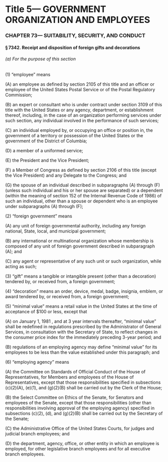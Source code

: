 
# Title 5— GOVERNMENT ORGANIZATION AND EMPLOYEES
### CHAPTER 73— SUITABILITY, SECURITY, AND CONDUCT
#### § 7342. Receipt and disposition of foreign gifts and decorations
###### (a) For the purpose of this section

(1) “employee” means

(A) an employee as defined by section 2105 of this title and an officer or employee of the United States Postal Service or of the Postal Regulatory Commission;

(B) an expert or consultant who is under contract under section 3109 of this title with the United States or any agency, department, or establishment thereof, including, in the case of an organization performing services under such section, any individual involved in the performance of such services;

(C) an individual employed by, or occupying an office or position in, the government of a territory or possession of the United States or the government of the District of Columbia;

(D) a member of a uniformed service;

(E) the President and the Vice President;

(F) a Member of Congress as defined by section 2106 of this title (except the Vice President) and any Delegate to the Congress; and

(G) the spouse of an individual described in subparagraphs (A) through (F) (unless such individual and his or her spouse are separated) or a dependent (within the meaning of section 152 of the Internal Revenue Code of 1986) of such an individual, other than a spouse or dependent who is an employee under subparagraphs (A) through (F);

(2) “foreign government” means

(A) any unit of foreign governmental authority, including any foreign national, State, local, and municipal government;

(B) any international or multinational organization whose membership is composed of any unit of foreign government described in subparagraph (A); and

(C) any agent or representative of any such unit or such organization, while acting as such;

(3) “gift” means a tangible or intangible present (other than a decoration) tendered by, or received from, a foreign government;

(4) “decoration” means an order, device, medal, badge, insignia, emblem, or award tendered by, or received from, a foreign government;

(5) “minimal value” means a retail value in the United States at the time of acceptance of $100 or less, except that

(A) on January 1, 1981 , and at 3 year intervals thereafter, “minimal value” shall be redefined in regulations prescribed by the Administrator of General Services, in consultation with the Secretary of State, to reflect changes in the consumer price index for the immediately preceding 3-year period; and

(B) regulations of an employing agency may define “minimal value” for its employees to be less than the value established under this paragraph; and

(6) “employing agency” means

(A) the Committee on Standards of Official Conduct of the House of Representatives, for Members and employees of the House of Representatives, except that those responsibilities specified in subsections (c)(2)(A), (e)(1), and (g)(2)(B) shall be carried out by the Clerk of the House;

(B) the Select Committee on Ethics of the Senate, for Senators and employees of the Senate, except that those responsibilities (other than responsibilities involving approval of the employing agency) specified in subsections (c)(2), (d), and (g)(2)(B) shall be carried out by the Secretary of the Senate;

(C) the Administrative Office of the United States Courts, for judges and judicial branch employees; and

(D) the department, agency, office, or other entity in which an employee is employed, for other legislative branch employees and for all executive branch employees.
